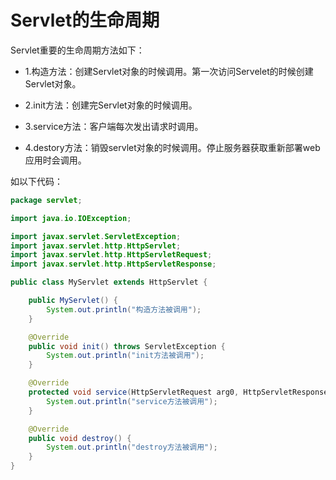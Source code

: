 # Servlet的生命周期

Servlet重要的生命周期方法如下：

- 1.构造方法：创建Servlet对象的时候调用。第一次访问Servelet的时候创建Servlet对象。

- 2.init方法：创建完Servlet对象的时候调用。

- 3.service方法：客户端每次发出请求时调用。

- 4.destory方法：销毁servlet对象的时候调用。停止服务器获取重新部署web应用时会调用。

如以下代码：

```java
package servlet;

import java.io.IOException;

import javax.servlet.ServletException;
import javax.servlet.http.HttpServlet;
import javax.servlet.http.HttpServletRequest;
import javax.servlet.http.HttpServletResponse;

public class MyServlet extends HttpServlet {

    public MyServlet() {
        System.out.println("构造方法被调用");
    }

    @Override
    public void init() throws ServletException {
        System.out.println("init方法被调用");
    }

    @Override
    protected void service(HttpServletRequest arg0, HttpServletResponse arg1) throws ServletException, IOException {
        System.out.println("service方法被调用");
    }

    @Override
    public void destroy() {
        System.out.println("destroy方法被调用");
    }
}
```

